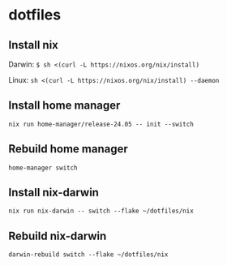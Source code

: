 # dotfiles

## Install nix

Darwin:
`$ sh <(curl -L https://nixos.org/nix/install)`

Linux:
`sh <(curl -L https://nixos.org/nix/install) --daemon`

## Install home manager

`nix run home-manager/release-24.05 -- init --switch`

## Rebuild home manager

`home-manager switch`

## Install nix-darwin

`nix run nix-darwin -- switch --flake ~/dotfiles/nix`

## Rebuild nix-darwin
`darwin-rebuild switch --flake ~/dotfiles/nix`
